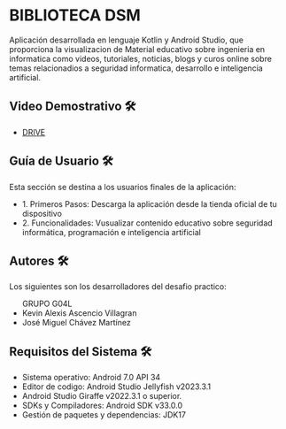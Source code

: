 <h1>BIBLIOTECA DSM</h1>

<p>
Aplicación desarrollada en lenguaje Kotlin y Android Studio, que proporciona la visualizacion de Material educativo sobre ingenieria en informatica 
como videos, tutoriales, noticias, blogs y curos online sobre temas relacionadios a seguridad informatica, desarrollo e inteligencia artificial.
</p>

<h2>Video Demostrativo 🛠️</h2>
<ul>
  <li><A HREF="https://drive.google.com/file/d/1BE1HRa5rTIQc9wX0lJrvTvWj8NnLGd_m/view?usp=sharing">DRIVE</A></li>
</ul>

<h2>Guía de Usuario 🛠️</h2>

<p>
Esta sección se destina a los usuarios finales de la aplicación:
</p>

<ul>
  <li>1. Primeros Pasos: Descarga la aplicación desde la tienda oficial de tu dispositivo</li>
  <li>2. Funcionalidades: Vusualizar contenido educativo sobre seguridad informática, programación e inteligencia artificial</li>
</ul>

<h2>Autores 🛠️</h2>

<p>
Los siguientes son los desarrolladores del desafio practico:
</p>

<ul>
  GRUPO G04L
  <li>Kevin Alexis Ascencio Villagran</li>
  <li>José Miguel Chávez Martínez</li>
</ul>

<h2>Requisitos del Sistema 🛠️</h2>

<ul>
  <li>Sistema operativo: Android 7.0 API 34</li>
  <li>Editor de codigo: Android Studio Jellyfish v2023.3.1</li>
  <li>Android Studio Giraffe v2022.3.1 o superior.</li>
  <li>SDKs y Compiladores: Android SDK v33.0.0</li>
  <li>Gestión de paquetes y dependencias: JDK17</li>
</ul>
